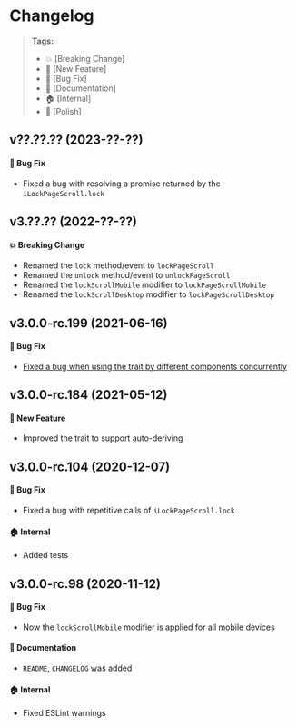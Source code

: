 Changelog
=========

> **Tags:**
> - :boom:       [Breaking Change]
> - :rocket:     [New Feature]
> - :bug:        [Bug Fix]
> - :memo:       [Documentation]
> - :house:      [Internal]
> - :nail_care:  [Polish]

## v??.??.?? (2023-??-??)

#### :bug: Bug Fix

* Fixed a bug with resolving a promise returned by the `iLockPageScroll.lock`

## v3.??.?? (2022-??-??)

#### :boom: Breaking Change

* Renamed the `lock` method/event to `lockPageScroll`
* Renamed the `unlock` method/event to `unlockPageScroll`
* Renamed the `lockScrollMobile` modifier to `lockPageScrollMobile`
* Renamed the `lockScrollDesktop` modifier to `lockPageScrollDesktop`

## v3.0.0-rc.199 (2021-06-16)

#### :bug: Bug Fix

* [Fixed a bug when using the trait by different components concurrently](https://github.com/V4Fire/Client/issues/549)

## v3.0.0-rc.184 (2021-05-12)

#### :rocket: New Feature

* Improved the trait to support auto-deriving

## v3.0.0-rc.104 (2020-12-07)

#### :bug: Bug Fix

* Fixed a bug with repetitive calls of `iLockPageScroll.lock`

#### :house: Internal

* Added tests

## v3.0.0-rc.98 (2020-11-12)

#### :bug: Bug Fix

* Now the `lockScrollMobile` modifier is applied for all mobile devices

#### :memo: Documentation

* `README`, `CHANGELOG` was added

#### :house: Internal

* Fixed ESLint warnings
